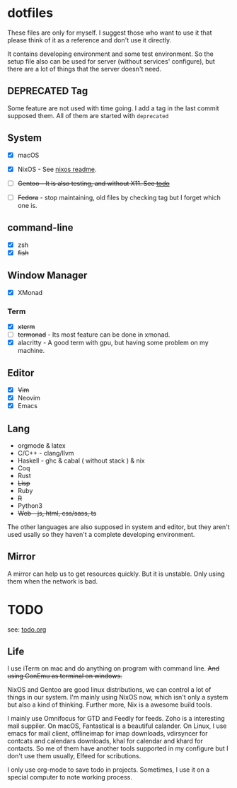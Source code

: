 # dotfiles

These files are only for myself. I suggest those who want to use it that please
think of it as a reference and don't use
it directly.

It contains developing environment and some test environment. So the setup file
also can be used for server (without
services' configure), but there are a lot of things that the server doesn't need.

## DEPRECATED Tag

Some feature are not used with time going. I add a tag in the last commit
supposed them. All of them are started with `deprecated`


## System

- [x] macOS

- [x] NixOS - See [nixos readme](./etc/nixos/readme.md).

- [ ] ~~Gentoo - It is also testing, and without X11. See [todo](#todo)~~

- [ ] ~~Fedora~~ - stop maintaining, old files by checking tag but I forget which one is.

## command-line

- [x] zsh
- [x] ~~fish~~

## Window Manager

- [x] XMonad

### Term

- [X] ~~xterm~~
- [ ] ~~termonad~~ - Its most feature can be done in xmonad.
- [X] alacritty - A good term with gpu, but having some problem on my machine.

## Editor

- [x] ~~Vim~~
- [x] Neovim
- [x] Emacs

## Lang

- orgmode & latex
- C/C++ - clang/llvm
- Haskell - ghc & cabal ( without stack ) & nix
- Coq
- Rust
- ~~Lisp~~
- Ruby
- ~~R~~
- Python3
- ~~Web - js, html, css/sass, ts~~

The other languages are also supposed in system and editor, but they aren't used
usally so they haven't a complete
developing environment.

## Mirror

A mirror can help us to get resources quickly. But it is unstable. Only using
them when the network is bad.

# TODO

see: [todo.org](todo.org)

## Life

I use iTerm on mac and do anything on program with command line. ~~And using
ConEmu as terminal on windows.~~

NixOS and Gentoo are good linux distributions, we can control a lot of things in
our system. I'm mainly using NixOS now, which isn't only a system but also a
kind of thinking. Further more, Nix is a awesome build tools.

I mainly use Omnifocus for GTD and Feedly for feeds. Zoho is a interesting mail
suppiler. On macOS, Fantastical is a beautiful calander. On Linux, I use emacs
for mail client, offlineimap for imap downloads, vdirsyncer for contcats
and calendars downloads, khal for calendar and khard for contacts.
So me of them have another tools supported in my configure but I don't use them
usually, Elfeed for scributions.

I only use org-mode to save todo in projects. Sometimes, I use it on a special
computer to note working process.
